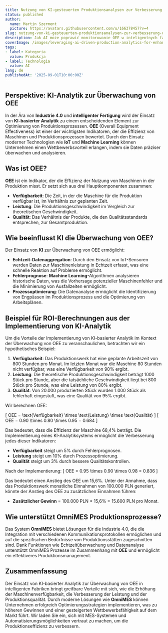 ```yaml
---
title: Nutzung von KI-gesteuerten Produktionsanalysen zur Verbesserung der OEE-Überwachung in Smart Factories
status: published
author:
  name: Martin Szerment
  picture: https://avatars.githubusercontent.com/u/166378457?v=4
slug: nutzung-von-ki-gesteuerten-produktionsanalysen-zur-verbesserung-der-oee-uberwachung-in-smart-factories
description: Jak AI może poprawić monitorowanie OEE w inteligentnych fabrykach, optymalizując produkcję i efektywność.
coverImage: /images/leveraging-ai-driven-production-analytics-for-enhanced-oee-monitoring-in-smart-factories.png
tags:
- label: Kategoria
  value: Produkcja
- label: Technologia
  value: AI
lang: de
publishedAt: '2025-09-01T10:00:00Z'
---
```

## Perspektive: KI-Analytik zur Überwachung von OEE

In der Ära von **Industrie 4.0** und **intelligenter Fertigung** wird der Einsatz von **KI-basierter Analytik** zu einem entscheidenden Element zur Optimierung von Produktionsprozessen. **OEE** (Overall Equipment Effectiveness) ist einer der wichtigsten Indikatoren, der die Effizienz von Maschinen und Produktionsprozessen bewertet. Durch den Einsatz moderner Technologien wie **IoT** und **Machine Learning** können Unternehmen einen Wettbewerbsvorteil erlangen, indem sie Daten präziser überwachen und analysieren.

## Was ist OEE?
**OEE** ist ein Indikator, der die Effizienz der Nutzung von Maschinen in der Produktion misst. Er setzt sich aus drei Hauptkomponenten zusammen:
- **Verfügbarkeit**: Die Zeit, in der die Maschine für die Produktion verfügbar ist, im Verhältnis zur geplanten Zeit.
- **Leistung**: Die Produktionsgeschwindigkeit im Vergleich zur theoretischen Geschwindigkeit.
- **Qualität**: Das Verhältnis der Produkte, die den Qualitätsstandards entsprechen, zur Gesamtproduktion.

## Wie beeinflusst KI die Überwachung von OEE?
Der Einsatz von **KI** zur Überwachung von OEE ermöglicht:
- **Echtzeit-Datenaggregation**: Durch den Einsatz von IoT-Sensoren werden Daten zur Maschinenleistung in Echtzeit erfasst, was eine schnelle Reaktion auf Probleme ermöglicht.
- **Fehlerprognose**: **Machine Learning**-Algorithmen analysieren historische Daten, was die Vorhersage potenzieller Maschinenfehler und die Minimierung von Ausfallzeiten ermöglicht.
- **Prozessoptimierung**: Die Datenanalyse ermöglicht die Identifizierung von Engpässen im Produktionsprozess und die Optimierung von Arbeitsplänen.

## Beispiel für ROI-Berechnungen aus der Implementierung von KI-Analytik
Um die Vorteile der Implementierung von KI-basierter Analytik im Kontext der Überwachung von OEE zu veranschaulichen, betrachten wir ein hypothetisches Beispiel:

1. **Verfügbarkeit**: Das Produktionswerk hat eine geplante Arbeitszeit von 800 Stunden pro Monat. Im letzten Monat war die Maschine 80 Stunden nicht verfügbar, was eine Verfügbarkeit von 90% ergibt.
2. **Leistung**: Die theoretische Produktionsgeschwindigkeit beträgt 1000 Stück pro Stunde, aber die tatsächliche Geschwindigkeit liegt bei 800 Stück pro Stunde, was eine Leistung von 80% ergibt.
3. **Qualität**: Von 20.000 produzierten Stück wurden 1.000 Stück als fehlerhaft eingestuft, was eine Qualität von 95% ergibt.

Wir berechnen OEE:

\[ OEE = \text{Verfügbarkeit} \times \text{Leistung} \times \text{Qualität} \]
\[ OEE = 0.90 \times 0.80 \times 0.95 = 0.684 \]

Das bedeutet, dass die Effizienz der Maschine 68,4% beträgt. Die Implementierung eines KI-Analytiksystems ermöglicht die Verbesserung jedes dieser Indikatoren:
- **Verfügbarkeit** steigt um 5% durch Fehlerprognosen.
- **Leistung** steigt um 10% durch Prozessoptimierung.
- **Qualität** steigt um 3% durch bessere Qualitätskontrollen.

Nach der Implementierung:
\[ OEE = 0.95 \times 0.90 \times 0.98 = 0.836 \]

Das bedeutet einen Anstieg des OEE um 15,6%. Unter der Annahme, dass das Produktionswerk monatliche Einnahmen von 100.000 PLN generiert, könnte der Anstieg des OEE zu zusätzlichen Einnahmen führen:
- **Zusätzlicher Gewinn** = 100.000 PLN * 15,6% = 15.600 PLN pro Monat.

## Wie unterstützt OmniMES Produktionsprozesse?
Das System **OmniMES** bietet Lösungen für die Industrie 4.0, die die Integration mit verschiedenen Kommunikationsprotokollen ermöglichen und auf die spezifischen Bedürfnisse von Produktionsstätten zugeschnitten sind. Dank Funktionen wie Echtzeitüberwachung und Datenanalyse unterstützt OmniMES Prozesse im Zusammenhang mit **OEE** und ermöglicht ein effektiveres Produktionsmanagement.

## Zusammenfassung
Der Einsatz von KI-basierter Analytik zur Überwachung von OEE in intelligenten Fabriken bringt greifbare Vorteile mit sich, wie die Erhöhung der Maschinenverfügbarkeit, die Verbesserung der Leistung und der Produktionsqualität. Durch moderne Lösungen wie **OmniMES** können Unternehmen erfolgreich Optimierungsstrategien implementieren, was zu höheren Gewinnen und einer gesteigerten Wettbewerbsfähigkeit auf dem Markt führt. Wir laden Sie ein, sich mit MES-Systemen und Automatisierungsmöglichkeiten vertraut zu machen, um die Produktionseffizienz zu verbessern.
